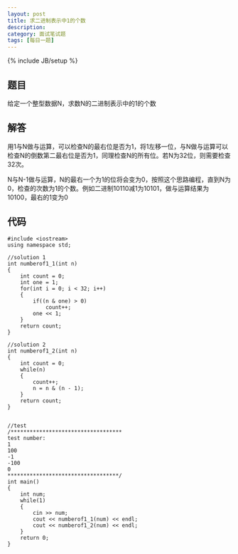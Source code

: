 ```yaml
---
layout: post
title: 求二进制表示中1的个数
description: 
category: 面试笔试题
tags: [每日一题]
---
```

{% include JB/setup %}

## 题目 
给定一个整型数据N，求数N的二进制表示中的1的个数

## 解答
用1与N做与运算，可以检查N的最右位是否为1，将1左移一位，与N做与运算可以检查N的倒数第二最右位是否为1，同理检查N的所有位。若N为32位，则需要检查32次。

N与N-1做与运算，N的最右一个为1的位将会变为0，按照这个思路编程，直到N为0，检查的次数为1的个数。例如二进制10110减1为10101，做与运算结果为10100，最右的1变为0

## 代码

	#include <iostream>  
	using namespace std;  
  
	//solution 1  
	int numberof1_1(int n)  
	{  
    	int count = 0;  
    	int one = 1;  
    	for(int i = 0; i < 32; i++)  
    	{  
    	    if((n & one) > 0)  
    	        count++;  
    	    one << 1;  
    	}  
    	return count;  
	}  
  
	//solution 2  
	int numberof1_2(int n)  
	{  
    	int count = 0;  
    	while(n)  
    	{  
    	    count++;  
    	    n = n & (n - 1);  
    	}  
    	return count;  
	}  
  
  
	//test  
	/*********************************** 
	test number: 	
	1 
	100 
	-1 
	-100 
	0 
	***********************************/  
	int main()  
	{  
    	int num;  
    	while(1)  
    	{  
    	    cin >> num;  
    	    cout << numberof1_1(num) << endl;  
    	    cout << numberof1_2(num) << endl;  
    	}  
    	return 0;  
	}  

